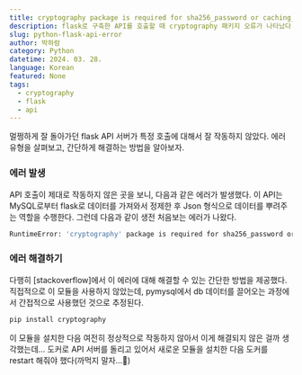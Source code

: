 ```yaml
---
title: cryptography package is required for sha256_password or caching_sha2_password auth methods 에러 해결하기
description: flask로 구축한 API를 호출할 때 cryptography 패키지 오류가 나타났다. 이 오류를 해결하는 간단한 방법에 대해 알아보자.
slug: python-flask-api-error
author: 박하람
category: Python
datetime: 2024. 03. 28.
language: Korean
featured: None
tags:
  - cryptography
  - flask
  - api
---
```


멀쩡하게 잘 돌아가던 flask API 서버가 특정 호출에 대해서 잘 작동하지 않았다. 에러 유형을 살펴보고, 간단하게 해결하는 방법을 알아보자.

### 에러 발생

API 호출이 제대로 작동하지 않은 곳을 보니, 다음과 같은 에러가 발생했다. 이 API는 MySQL로부터 flask로 데이터를 가져와서 정제한 후 Json 형식으로 데이터를 뿌려주는 역할을 수행한다. 그런데 다음과 같이 생전 처음보는 에러가 나왔다.

```bash
RuntimeError: 'cryptography' package is required for sha256_password or caching_sha2_password auth methods
```

### 에러 해결하기

다행히 [stackoverflow]에서 이 에러에 대해 해결할 수 있는 간단한 방법을 제공했다. 직접적으로 이 모듈을 사용하지 않았는데, pymysql에서 db 데이터를 끌어오는 과정에서 간접적으로 사용했던 것으로 추정된다.

```bash
pip install cryptography
```

이 모듈을 설치한 다음 여전히 정상적으로 작동하지 않아서 이게 해결되지 않은 걸까 생각했는데... 도커로 API 서버를 돌리고 있어서 새로운 모듈을 설치한 다음 도커를 restart 해줘야 했다(까먹지 말자...🥲)
